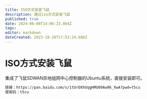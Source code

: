 ```yaml
---
title: ISO方式安装飞鼠
description: 通过iso方式安装飞鼠
published: true
date: 2024-06-08T14:06:23.864Z
tags: 
editor: markdown
dateCreated: 2023-10-28T17:52:24.686Z
---
```


# ISO方式安装飞鼠
集成了飞鼠SDWAN异地组网中心控制器的Ubuntu系统，直接安装即可。
```txt
链接：https://pan.baidu.com/s/1tUrEKhUqgHMU09Aw96_XwA?pwd=t5cu 
提取码：t5cu
```